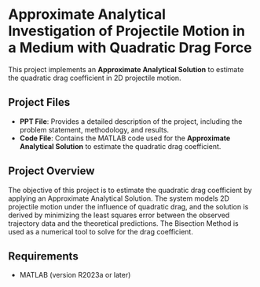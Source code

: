 # Approximate Analytical Investigation of Projectile Motion in a Medium with Quadratic Drag Force

This project implements an **Approximate Analytical Solution** to estimate the quadratic drag coefficient in 2D projectile motion.

## Project Files
- **PPT File**: Provides a detailed description of the project, including the problem statement, methodology, and results.
- **Code File**: Contains the MATLAB code used for the **Approximate Analytical Solution** to estimate the quadratic drag coefficient.

## Project Overview
The objective of this project is to estimate the quadratic drag coefficient by applying an Approximate Analytical Solution. The system models 2D projectile motion under the influence of quadratic drag, and the solution is derived by minimizing the least squares error between the observed trajectory data and the theoretical predictions. The Bisection Method is used as a numerical tool to solve for the drag coefficient.

## Requirements
- MATLAB (version R2023a or later)
